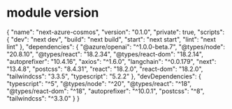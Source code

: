 # module version
{
  "name": "next-azure-cosmos",
  "version": "0.1.0",
  "private": true,
  "scripts": {
    "dev": "next dev",
    "build": "next build",
    "start": "next start",
    "lint": "next lint"
  },
  "dependencies": {
    "@azure/openai": "^1.0.0-beta.7",
    "@types/node": "20.8.10",
    "@types/react": "18.2.34",
    "@types/react-dom": "18.2.14",
    "autoprefixer": "10.4.16",
    "axios": "^1.6.0",
    "langchain": "^0.0.179",
    "next": "13.4.8",
    "postcss": "8.4.31",
    "react": "18.2.0",
    "react-dom": "18.2.0",
    "tailwindcss": "3.3.5",
    "typescript": "5.2.2"
  },
  "devDependencies": {
    "typescript": "^5",
    "@types/node": "^20",
    "@types/react": "^18",
    "@types/react-dom": "^18",
    "autoprefixer": "^10.0.1",
    "postcss": "^8",
    "tailwindcss": "^3.3.0"
  }
}